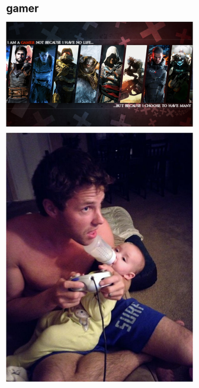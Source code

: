 gamer
=====

![alt text][logo]

![alt text][gamer_dad]

[gamer_dad]: common/fb3341aaf6b7823467ff3744b8677678-the-ultimate-gamer-dad.jpg  "No-life"
[logo]: common/gamer_wallpaper_by_matticusiv-d6adh7u.jpg "Gamer dad"
